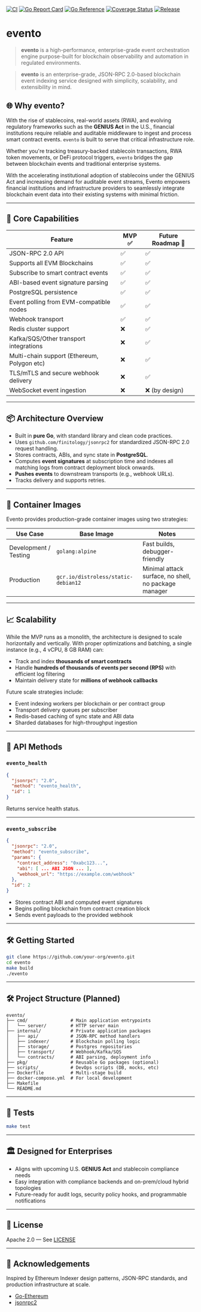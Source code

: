 [![CI](https://github.com/finitology/evento/actions/workflows/ci.yml/badge.svg)](https://github.com/finitology/evento/actions/workflows/ci.yml)
[![Go Report Card](https://goreportcard.com/badge/github.com/finitology/evento)](https://goreportcard.com/report/github.com/finitology/evento)
[![Go Reference](https://pkg.go.dev/badge/github.com/finitology/evento.svg)](https://pkg.go.dev/github.com/finitology/evento)
[![Coverage Status](https://coveralls.io/repos/github/finitology/evento/badge.svg?branch=main)](https://coveralls.io/github/finitology/evento?branch=main)
[![Release](https://img.shields.io/github/v/release/finitology/evento)](https://github.com/finitology/evento/releases)


# evento

> **evento** is a high-performance, enterprise-grade event orchestration engine purpose-built for blockchain observability and automation in regulated environments.

> **evento** is an enterprise-grade, JSON-RPC 2.0-based blockchain event indexing service designed with simplicity, scalability, and extensibility in mind.

## 🌐 Why evento?

With the rise of stablecoins, real-world assets (RWA), and evolving regulatory frameworks such as the **GENIUS Act** in the U.S., financial institutions require reliable and auditable middleware to ingest and process smart contract events. `evento` is built to serve that critical infrastructure role.

Whether you're tracking treasury-backed stablecoin transactions, RWA token movements, or DeFi protocol triggers, `evento` bridges the gap between blockchain events and traditional enterprise systems.

With the accelerating institutional adoption of stablecoins under the GENIUS Act and increasing demand for auditable event streams, Evento empowers financial institutions and infrastructure providers to seamlessly integrate blockchain event data into their existing systems with minimal friction.

---

## 🚀 Core Capabilities

| Feature                                     | MVP ✅ | Future Roadmap 🚀  |
|---------------------------------------------|--------|--------------------|
| JSON-RPC 2.0 API                            | ✅     | ✅                 |
| Supports all EVM Blockchains                | ✅     | ✅                 |
| Subscribe to smart contract events          | ✅     | ✅                 |
| ABI-based event signature parsing           | ✅     | ✅                 |
| PostgreSQL persistence                      | ✅     | ✅                 |
| Event polling from EVM-compatible nodes     | ✅     | ✅                 |
| Webhook transport                           | ✅     | ✅                 |
| Redis cluster support                       | ❌     | ✅                 |
| Kafka/SQS/Other transport integrations      | ❌     | ✅                 |
| Multi-chain support (Ethereum, Polygon etc) | ❌     | ✅                 |
| TLS/mTLS and secure webhook delivery        | ❌     | ✅                 |
| WebSocket event ingestion                   | ❌     | ❌ (by design)     |

---

## 📦 Architecture Overview

- Built in **pure Go**, with standard library and clean code practices.
- Uses `github.com/finitology/jsonrpc2` for standardized JSON-RPC 2.0 request handling.
- Stores contracts, ABIs, and sync state in **PostgreSQL**.
- Computes **event signatures** at subscription time and indexes all matching logs from contract deployment block onwards.
- **Pushes events** to downstream transports (e.g., webhook URLs).
- Tracks delivery and supports retries.

---

## 🐳 Container Images

Evento provides production-grade container images using two strategies:

| Use Case   | Base Image        | Notes |
|------------|-------------------|-------|
| Development / Testing | `golang:alpine` | Fast builds, debugger-friendly |
| Production | `gcr.io/distroless/static-debian12` | Minimal attack surface, no shell, no package manager |

---

## 📈 Scalability

While the MVP runs as a monolith, the architecture is designed to scale horizontally and vertically. With proper optimizations and batching, a single instance (e.g., 4 vCPU, 8 GB RAM) can:

- Track and index **thousands of smart contracts**
- Handle **hundreds of thousands of events per second (RPS)** with efficient log filtering
- Maintain delivery state for **millions of webhook callbacks**

Future scale strategies include:

- Event indexing workers per blockchain or per contract group
- Transport delivery queues per subscriber
- Redis-based caching of sync state and ABI data
- Sharded databases for high-throughput ingestion

---

## 📡 API Methods

### `evento_health`

```json
{
  "jsonrpc": "2.0",
  "method": "evento_health",
  "id": 1
}
```

Returns service health status.

---

### `evento_subscribe`

```json
{
  "jsonrpc": "2.0",
  "method": "evento_subscribe",
  "params": {
    "contract_address": "0xabc123...",
    "abi": [ ... ABI JSON ... ],
    "webhook_url": "https://example.com/webhook"
  },
  "id": 2
}
```

- Stores contract ABI and computed event signatures
- Begins polling blockchain from contract creation block
- Sends event payloads to the provided webhook

---

## 🛠️ Getting Started

```bash
git clone https://github.com/your-org/evento.git
cd evento
make build
./evento
```

---

## 🛠️ Project Structure (Planned)

```
evento/
├── cmd/                # Main application entrypoints
│   └── server/         # HTTP server main
├── internal/           # Private application packages
│   ├── api/            # JSON-RPC method handlers
│   ├── indexer/        # Blockchain polling logic
│   ├── storage/        # Postgres repositories
│   ├── transport/      # Webhook/Kafka/SQS
│   └── contracts/      # ABI parsing, deployment info
├── pkg/                # Reusable Go packages (optional)
├── scripts/            # DevOps scripts (DB, mocks, etc)
├── Dockerfile          # Multi-stage build
├── docker-compose.yml  # For local development
├── Makefile
└── README.md
```

---

## 🧪 Tests

```bash
make test
```

---

## 🏛️ Designed for Enterprises

- Aligns with upcoming U.S. **GENIUS Act** and stablecoin compliance needs
- Easy integration with compliance backends and on-prem/cloud hybrid topologies
- Future-ready for audit logs, security policy hooks, and programmable notifications

---

## 📜 License

Apache 2.0 — See [LICENSE](./LICENSE)

---

## 🙏 Acknowledgements

Inspired by Ethereum Indexer design patterns, JSON-RPC standards, and production infrastructure at scale.

- [Go-Ethereum](https://github.com/ethereum/go-ethereum)
- [jsonrpc2](https://github.com/finitology/jsonrpc2)
